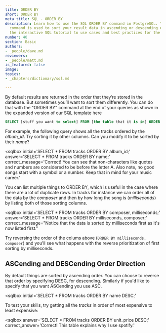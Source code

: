 ```yaml
---
title: ORDER BY
short: ORDER BY
meta_title: SQL - ORDER BY
description: Learn how to use the SQL ORDER BY command in PostgreSQL. The ORDER BY
  command is used to sort your result data in ascending or descending order. Follow
  the interactive SQL tutorial to use cases and best practices for the ORDER BY command.
number: 40
section: Basic
authors:
- _people/dave.md
reviewers:
- _people/matt.md
is_featured: false
image:
topics:
- _chapters/dictionary/sql.md

---
```

By default results are returned in the order that they’re stored in the database.  But sometimes you’ll want to sort them differently.  You can do that with the "ORDER BY" command at the end of your queries as shown in the expanded version of our SQL template here

```sql
SELECT [stuff you want to select] FROM [the table that it is in] ORDER BY [column you want to order by];
```

For example, the following query shows all the tracks ordered by the *album_id*.  Try sorting it by other columns.   Can you modify it to be sorted by their *name*?

<sqlbox
  initial='SELECT * FROM tracks ORDER BY album_id;'
  answer='SELECT * FROM tracks ORDER BY name;'
  correct_message='Correct!  You can see that non-characters like quotes and numbers are considered to be before the letter A.  Also note, no good songs start with a symbol or a number.  Keep that in mind for your music career.'
></sqlbox>

You can list multiple things to ORDER BY, which is useful in the case where there are a lot of duplicate rows.  In tracks for instance we can order all of the data by the *composer* and then by how long the song is (*milliseconds*) by listing both of those sorting columns.  

<sqlbox
  initial='SELECT * FROM tracks ORDER BY composer, milliseconds;'
  answer='SELECT * FROM tracks ORDER BY milliseconds, composer;'
  correct_message="Notice that the data is sorted by milliseconds first as it's now listed first."
></sqlbox>

Try reversing the order of the colums above (`ORDER BY milliseconds, composer`) and you'll see what happens with the reverse prioritization of first sorting by milliseconds.

## ASCending and DESCending Order Direction

By default things are sorted by ascending order.  You can choose to reverse that order by specifying DESC, for descending.  Similarly if you'd like to specify that you want ASCending you use ASC.

<sqlbox
 initial='SELECT * FROM tracks ORDER BY name DESC;'
></sqlbox>

To test your skills, try getting all the *tracks* in order of most expensive to least expensive:

<sqlbox
 answer='SELECT * FROM tracks ORDER BY unit_price DESC;'
 correct_answer='Correct!  This table explains why I use spotify.'
></sqlbox>
